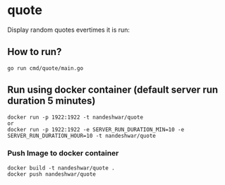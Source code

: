 # quote
Display random quotes evertimes it is run:

## How to run? 
```
go run cmd/quote/main.go
```

## Run using docker container (default server run duration 5 minutes)
```
docker run -p 1922:1922 -t nandeshwar/quote
or
docker run -p 1922:1922 -e SERVER_RUN_DURATION_MIN=10 -e SERVER_RUN_DURATION_HOUR=10 -t nandeshwar/quote
```

### Push Image to docker container
```
docker build -t nandeshwar/quote .
docker push nandeshwar/quote
```
